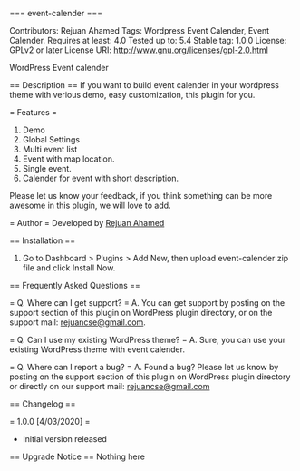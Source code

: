 === event-calender ===

Contributors: Rejuan Ahamed
Tags: Wordpress Event Calender, Event Calender.
Requires at least: 4.0
Tested up to: 5.4
Stable tag:  1.0.0
License: GPLv2 or later
License URI: http://www.gnu.org/licenses/gpl-2.0.html

WordPress Event calender

== Description ==
If you want to build event calender in your wordpress theme with verious demo, easy customization, this plugin for you.


= Features =

1. Demo
2. Global Settings
3. Multi event list
4. Event with map location.
5. Single event.
6. Calender for event with short description.


Please let us know your feedback, if you think something can be more awesome in this plugin, we will love to add.

= Author =
Developed by [Rejuan Ahamed](rejuancse@gmail.com)

== Installation ==

1. Go to Dashboard > Plugins > Add New, then upload event-calender zip file and click Install Now.

== Frequently Asked Questions ==

= Q. Where can I get support? =
A. You can get support by posting on the support section of this plugin on WordPress plugin directory, or on the support mail: rejuancse@gmail.com.

= Q. Can I use my existing WordPress theme? =
A. Sure, you can use your existing WordPress theme with event calender.

= Q. Where can I report a bug? =
A. Found a bug? Please let us know by posting on the support section of this plugin on WordPress plugin directory or directly on our support mail: rejuancse@gmail.com


== Changelog ==

= 1.0.0 [4/03/2020] =
* Initial version released

== Upgrade Notice ==
Nothing here